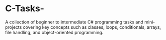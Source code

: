 # C-Tasks-
A collection of beginner to intermediate C# programming tasks and mini-projects covering key concepts such as classes, loops, conditionals, arrays, file handling, and object-oriented programming.
